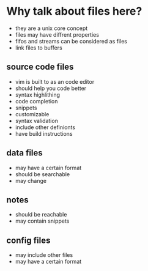 # Why talk about files here? #
- they are a unix core concept
- files may have diffrent properties
- fifos and streams can be considered as files 
- link files to buffers

## source code files ##
- vim is built to as an code editor
- should help you code better
- syntax highlithing
- code completion
- snippets
- customizable
- syntax validation
- include other definionts
- have build instructions

## data files ##
- may have a certain format
- should be searchable
- may change 


## notes ##
- should be reachable
- may contain snippets


## config files ##
- may include other files
- may have a certain format
